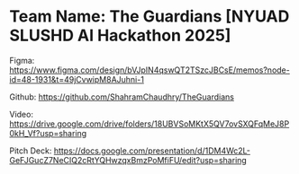 # Team Name: The Guardians [NYUAD SLUSHD AI Hackathon 2025]

Figma: https://www.figma.com/design/bVJpIN4qswQT2TSzcJBCsE/memos?node-id=48-1931&t=49jCvwipM8AJuhni-1 

Github: https://github.com/ShahramChaudhry/TheGuardians

Video: https://drive.google.com/drive/folders/18UBVSoMKtX5QV7ovSXQFqMeJ8P0kH_Vf?usp=sharing

Pitch Deck: https://docs.google.com/presentation/d/1DM4Wc2L-GeFJGucZ7NeCIQ2cRtYQHwzqxBmzPoMfiFU/edit?usp=sharing


